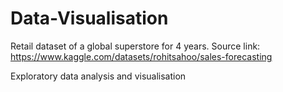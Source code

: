 # Data-Visualisation

Retail dataset of a global superstore for 4 years.
Source link: https://www.kaggle.com/datasets/rohitsahoo/sales-forecasting

Exploratory data analysis and visualisation
